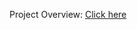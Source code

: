 Project Overview: [Click here](https://docs.google.com/document/d/1aGbG6o27CCkt9OcMVc61awWip3mKRp_EFgsaga9Pios/edit?usp=sharing 
)


